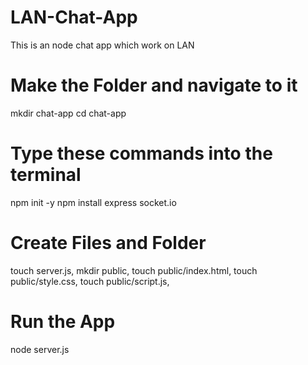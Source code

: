 # LAN-Chat-App
This is an node chat app which work on LAN 
# Make the Folder and navigate to it
mkdir chat-app
cd chat-app
# Type these commands into the terminal
npm init -y
npm install express socket.io
# Create Files and Folder 
touch server.js,
mkdir public,
touch public/index.html,
touch public/style.css,
touch public/script.js,
# Run the App
node server.js
